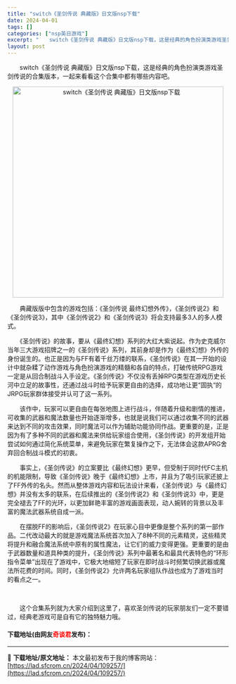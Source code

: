 ```yaml
---
title: "switch《圣剑传说 典藏版》日文版nsp下载"
date: 2024-04-01
tags: []
categories: ["nsp英日游戏"]
excerpt: "　　switch《圣剑传说 典藏版》日文版nsp下载，这是经典的角色扮演类游戏圣剑传说的合集版本，一起来看看这个合集中都有哪些内容吧。 　　典藏版版中包含的游戏包括：《圣剑传说 最终幻想外传》，《圣剑传说2》和《圣剑传说3》，其中《圣剑传说2》和《圣剑传说3》将会支持最多3人的多人模式。 　　《圣剑&hellip;"
layout: post
---
```


 <p>　　switch《圣剑传说 典藏版》日文版nsp下载，这是经典的角色扮演类游戏圣剑传说的合集版本，一起来看看这个合集中都有哪些内容吧。</p> <p align="center"><img align="" border="0" src="https://lad.sfcrom.cn/wp-content/uploads/2024/04/20240401_660a320c9209a.webp" width="480" alt="switch《圣剑传说 典藏版》日文版nsp下载" /></p> <p>　　典藏版版中包含的游戏包括：《圣剑传说 最终幻想外传》，《圣剑传说2》和《圣剑传说3》，其中《圣剑传说2》和《圣剑传说3》将会支持最多3人的多人模式。</p> <p>　　《圣剑传说》的故事，要从《最终幻想》系列的大红大紫说起。作为史克威尔当年三大游戏招牌之一的《圣剑传说》系列，其前身却是作为《最终幻想》外传的身份诞生的。也正是因为与FF有着千丝万缕的联系，《圣剑传说》在其一开始的设计中就杂糅了动作游戏与角色扮演游戏的精髓和各自的特点，打破传统RPG游戏一定是从回合制战斗入手设定。《圣剑传说》不仅没有丢掉RPG类型在游戏历史长河中立足的故事性，还通过战斗时给予玩家更自由的选择，成功地让更&ldquo;固执&ldquo;的JRPG玩家群体接受并认可了这一系列。</p> <p>　　该作中，玩家可以更自由在每张地图上进行战斗，伴随着升级和剧情的推进，可收集的武器和魔法数量也开始逐渐增多，也就是说我们可以通过收集不同的武器来达到不同的攻击效果，同时魔法可以作为辅助功能协同作战。更重要的是，正是因为有了多种不同的武器和魔法来供给玩家组合使用，《圣剑传说》的开发组开始尝试如何通过简化系统菜单，来避免玩家在繁复操作之下，无法体会这款APRG舍弃回合制战斗模式的初衷。</p> <p>　　事实上，《圣剑传说》的立案要比《最终幻想》更早，但受制于同时代FC主机的机能限制，导致《圣剑传说》晚于《最终幻想》上市，并且为了吸引玩家还披上了FF外传的名头。然而从整体游戏内容和玩法设计来看，《圣剑传说》与《最终幻想》并没有太多的联系，在后续推出的《圣剑传说2》和《圣剑传说3》中，更是完全褪去了FF的光环，以更加鲜艳丰富的游戏画面表现，动人婉转的背景以及丰富的魔法武器系统自成一派。</p> <p>　　在摆脱FF的影响后，《圣剑传说2》在玩家心目中更像是整个系列的第一部作品。二代改动最大的就是游戏魔法系统首次加入了8种不同的元素精灵，这些精灵将提升和融合魔法系统中原有的属性魔法，让它们的威力变得更强。更重要的是由于武器数量和道具种类的提升，《圣剑传说》系列中最著名和最具代表特色的&ldquo;环形指令菜单&rdquo;出现在了游戏中，它极大地缩短了玩家在即时战斗时频繁切换武器或魔法所花费的时间。同时，《圣剑传说2》允许两名玩家组队作战也成为了游戏当时的看点之一。</p> <p>&nbsp;</p> <p>　　这个合集系列就为大家介绍到这里了，喜欢圣剑传说的玩家朋友们一定不要错过，经典老游戏可是自有它的独特魅力哦。</p> <p><h4>下载地址(由网友<font color="red">奇谈君</font>发布)：</h4></p> 

---
📖 **下载地址/原文地址：** 本文最初发布于我的博客网站：[https://lad.sfcrom.cn/2024/04/109257/](https://lad.sfcrom.cn/2024/04/109257/)
